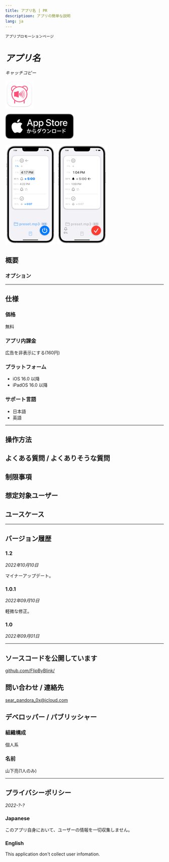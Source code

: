 ```yaml
---
title: アプリ名 | PR
descriptioon: アプリの簡単な説明
lang: ja
---
```


`アプリプロモーションページ`

_アプリ名_
===========
_キャッチコピー_

<img src="Icon.png" width="90">

[![AppStore link](AppStoreバッジ.svg)](https://apps.apple.com/app/)

<img src="Screenshot1.png" width="160">
<img src="Screenshot2.png" width="160">

概要
----------
### オプション

***

仕様
-------
### 価格
無料

### アプリ内課金
広告を非表示にする(160円)

### プラットフォーム
- iOS 16.0 以降
- iPadOS 16.0 以降

### サポート言語
- 日本語
- 英語

***

操作方法
-------

よくある質問 / よくありそうな質問
--------------------------

制限事項
-------

想定対象ユーザー
-------------

ユースケース
----------

***

バージョン履歴
------------
### 1.2
_2022年10月10日_
<pre>マイナーアップデート。</pre>

### 1.0.1
_2022年09月10日_
<pre>軽微な修正。</pre>

### 1.0
_2022年09月01日_

***

ソースコードを公開しています
-----------------------
[github.com/FlipByBlink/](https://github.com/FlipByBlink/)

問い合わせ / 連絡先
--------------------------
sear_pandora_0x@icloud.com

デベロッパー / パブリッシャー
-------------------------
### 組織構成
個人系

### 名前
山下亮(1人のみ)


***

プライバシーポリシー
-----------------
_2022-?-?_

### Japanese
このアプリ自身において、ユーザーの情報を一切収集しません。

### English
This application don't collect user infomation.
